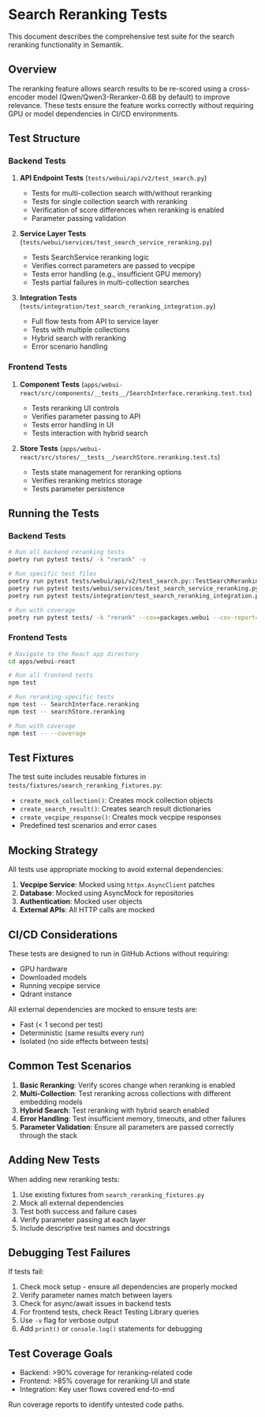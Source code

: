 # Search Reranking Tests

This document describes the comprehensive test suite for the search reranking functionality in Semantik.

## Overview

The reranking feature allows search results to be re-scored using a cross-encoder model (Qwen/Qwen3-Reranker-0.6B by default) to improve relevance. These tests ensure the feature works correctly without requiring GPU or model dependencies in CI/CD environments.

## Test Structure

### Backend Tests

1. **API Endpoint Tests** (`tests/webui/api/v2/test_search.py`)
   - Tests for multi-collection search with/without reranking
   - Tests for single collection search with reranking
   - Verification of score differences when reranking is enabled
   - Parameter passing validation

2. **Service Layer Tests** (`tests/webui/services/test_search_service_reranking.py`)
   - Tests SearchService reranking logic
   - Verifies correct parameters are passed to vecpipe
   - Tests error handling (e.g., insufficient GPU memory)
   - Tests partial failures in multi-collection searches

3. **Integration Tests** (`tests/integration/test_search_reranking_integration.py`)
   - Full flow tests from API to service layer
   - Tests with multiple collections
   - Hybrid search with reranking
   - Error scenario handling

### Frontend Tests

1. **Component Tests** (`apps/webui-react/src/components/__tests__/SearchInterface.reranking.test.tsx`)
   - Tests reranking UI controls
   - Verifies parameter passing to API
   - Tests error handling in UI
   - Tests interaction with hybrid search

2. **Store Tests** (`apps/webui-react/src/stores/__tests__/searchStore.reranking.test.ts`)
   - Tests state management for reranking options
   - Verifies reranking metrics storage
   - Tests parameter persistence

## Running the Tests

### Backend Tests

```bash
# Run all backend reranking tests
poetry run pytest tests/ -k "rerank" -v

# Run specific test files
poetry run pytest tests/webui/api/v2/test_search.py::TestSearchReranking -v
poetry run pytest tests/webui/services/test_search_service_reranking.py -v
poetry run pytest tests/integration/test_search_reranking_integration.py -v

# Run with coverage
poetry run pytest tests/ -k "rerank" --cov=packages.webui --cov-report=html
```

### Frontend Tests

```bash
# Navigate to the React app directory
cd apps/webui-react

# Run all frontend tests
npm test

# Run reranking-specific tests
npm test -- SearchInterface.reranking
npm test -- searchStore.reranking

# Run with coverage
npm test -- --coverage
```

## Test Fixtures

The test suite includes reusable fixtures in `tests/fixtures/search_reranking_fixtures.py`:

- `create_mock_collection()`: Creates mock collection objects
- `create_search_result()`: Creates search result dictionaries
- `create_vecpipe_response()`: Creates mock vecpipe responses
- Predefined test scenarios and error cases

## Mocking Strategy

All tests use appropriate mocking to avoid external dependencies:

1. **Vecpipe Service**: Mocked using `httpx.AsyncClient` patches
2. **Database**: Mocked using AsyncMock for repositories
3. **Authentication**: Mocked user objects
4. **External APIs**: All HTTP calls are mocked

## CI/CD Considerations

These tests are designed to run in GitHub Actions without requiring:
- GPU hardware
- Downloaded models
- Running vecpipe service
- Qdrant instance

All external dependencies are mocked to ensure tests are:
- Fast (< 1 second per test)
- Deterministic (same results every run)
- Isolated (no side effects between tests)

## Common Test Scenarios

1. **Basic Reranking**: Verify scores change when reranking is enabled
2. **Multi-Collection**: Test reranking across collections with different embedding models
3. **Hybrid Search**: Test reranking with hybrid search enabled
4. **Error Handling**: Test insufficient memory, timeouts, and other failures
5. **Parameter Validation**: Ensure all parameters are passed correctly through the stack

## Adding New Tests

When adding new reranking tests:

1. Use existing fixtures from `search_reranking_fixtures.py`
2. Mock all external dependencies
3. Test both success and failure cases
4. Verify parameter passing at each layer
5. Include descriptive test names and docstrings

## Debugging Test Failures

If tests fail:

1. Check mock setup - ensure all dependencies are properly mocked
2. Verify parameter names match between layers
3. Check for async/await issues in backend tests
4. For frontend tests, check React Testing Library queries
5. Use `-v` flag for verbose output
6. Add `print()` or `console.log()` statements for debugging

## Test Coverage Goals

- Backend: >90% coverage for reranking-related code
- Frontend: >85% coverage for reranking UI and state
- Integration: Key user flows covered end-to-end

Run coverage reports to identify untested code paths.